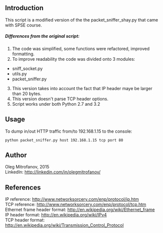 Introduction
------------

This script is a modified version of the the packet_sniffer_shay.py
that came with SPSE course.
  
  
##### Differences from the original script:  
1. The code was simplified, some functions were refactored, improved
formatting.  
2. To improve readability the code was divided onto 3 modules:
  * sniff_socket.py
  * utils.py
  * packet_sniffer.py
3. This version takes into account the fact that IP header maye be
larger than 20 bytes.
4. This version doesn't parse TCP header options.
5. Script works under both Python 2.7 and 3.2

Usage
-----
To dump in/out HTTP traffic from/to 192.168.1.15 to the console:

```
python packet_sniffer.py host 192.168.1.15 tcp port 80
```

Author
------
Oleg Mitrofanov, 2015  
LinkedIn: http://linkedin.com/in/olegmitrofanov/

References
----------
IP reference: http://www.networksorcery.com/enp/protocol/ip.htm  
TCP reference: http://www.networksorcery.com/enp/protocol/tcp.htm  
Ethernet frame header format: http://en.wikipedia.org/wiki/Ethernet_frame  
IP header format: http://en.wikipedia.org/wiki/IPv4  
TCP header format: http://en.wikipedia.org/wiki/Transmission_Control_Protocol  
